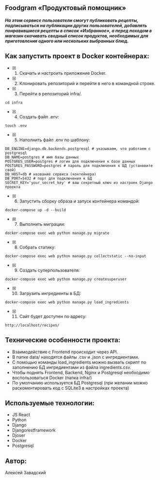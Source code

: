 ## Foodgram «Продуктовый помощник»
##### На этом сервисе пользователи смогут публиковать рецепты, подписываться на публикации других пользователей, добавлять понравившиеся рецепты в список «Избранное», а перед походом в магазин скачивать сводный список продуктов, необходимых для приготовления одного или нескольких выбранных блюд.

## Как запустить проект в Docker контейнерах:
- [x] 1) Скачать и настроить приложение Docker.
- [x] 2) Клонировать репозиторий и перейти в него в командной строке.

- [x] 3) Перейти в репозиторий infra/.

```
cd infra
```

- [x] 4) Создать файл .env:

```
touch .env
```

- [x] 5) Наполнить файл .env по шаблону:

```
DB_ENGINE=django.db.backends.postgresql # указываем, что работаем с postgresql
DB_NAME=postgres # имя базы данных
POSTGRES_USER=postgres # логин для подключения к базе данных
POSTGRES_PASSWORD=postgres # пароль для подключения к БД (установите свой)
DB_HOST=db # название сервиса (контейнера)
DB_PORT=5432 # порт для подключения к БД
SECRET_KEY='your_secret_key' # ваш секретный ключ из настроек Django проекта
```

- [x] 6) Запустить сборку образа и запуск контейнера командой:

```
docker-compose up -d --build
```

- [x] 7) Выполнить миграции:

```
docker-compose exec web python manage.py migrate
```

- [x] 8) Собрать статику:

```
docker-compose exec web python manage.py collectstatic --no-input 
```

- [x] 9) Создать суперпользователя:

```
docker-compose exec web python manage.py createsuperuser
```

- [x] 10) Загрузить ингредиенты в БД:

```
docker-compose exec web python manage.py load_ingredients
```

- [x] 11) Сайт будет доступен по адресу:

```
http://localhost/recipes/
```

## Технические особенности проекта:
- Взаимодействие с Frontend происходит через API.
- В папке data/ находятся файлы .csv и .json с ингредиентами.
- С помощью команды load_ingredients можно вызвать скрипт по заполнению БД ингредиентами из файла ingredients.csv.
- Чтобы поднять Frontend, Backend, Nginx и Postgresql необходимо воспользоваться Docker (папка infra/)
- По умолчанию используется БД Postgresql (при желании можно раскоментировать код с SQLite3 в настройках проекта)

## Используемые технологии:

- JS React
- Python
- Django
- Djangorestframework
- Djoser
- Docker
- Postgresql

## Автор:

Алексей Завадский
